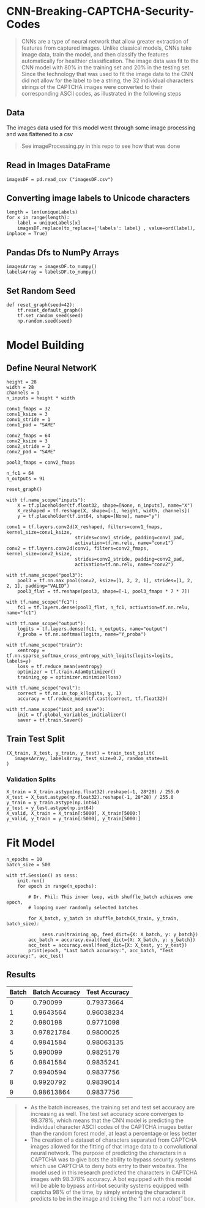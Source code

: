 # CNN-Breaking-CAPTCHA-Security-Codes
> CNNs are a type of neural network that allow greater extraction of features from captured images. Unlike classical models, CNNs take image data, train the model, and then classify the features automatically for healthier classification. The image data was fit to the CNN model with 80% in the training set and 20% in the testing set. Since the technology that was used to fit the image data to the CNN did not allow for the label to be a string, the 32 individual characters strings of the CAPTCHA images were converted to their corresponding ASCII codes, as illustrated in the following steps

## Data
The images data used for this model went through some image processing and was flattened to a csv
> See imageProcessing.py in this repo to see how that was done

## Read in Images DataFrame

``` {.python}
imagesDF = pd.read_csv ("imagesDF.csv")
```

## Converting image labels to Unicode characters
``` {.python}
length = len(uniqueLabels)
for x in range(length):
    label = uniqueLabels[x]
    imagesDF.replace(to_replace={'labels': label} , value=ord(label), inplace = True)
```

## Pandas Dfs to NumPy Arrays
``` {.python}
imagesArray = imagesDF.to_numpy()
labelsArray = labelsDF.to_numpy()
```
## Set Random Seed
``` {.python}
def reset_graph(seed=42):
    tf.reset_default_graph()
    tf.set_random_seed(seed)
    np.random.seed(seed)

```


# Model Building
## Define Neural NetworK

``` {.python}
height = 28
width = 28
channels = 1
n_inputs = height * width

conv1_fmaps = 32
conv1_ksize = 3
conv1_stride = 1
conv1_pad = "SAME"

conv2_fmaps = 64
conv2_ksize = 3
conv2_stride = 2
conv2_pad = "SAME"

pool3_fmaps = conv2_fmaps

n_fc1 = 64
n_outputs = 91

reset_graph()

with tf.name_scope("inputs"):
    X = tf.placeholder(tf.float32, shape=[None, n_inputs], name="X")
    X_reshaped = tf.reshape(X, shape=[-1, height, width, channels])
    y = tf.placeholder(tf.int64, shape=[None], name="y")

conv1 = tf.layers.conv2d(X_reshaped, filters=conv1_fmaps, kernel_size=conv1_ksize,
                         strides=conv1_stride, padding=conv1_pad,
                         activation=tf.nn.relu, name="conv1")
conv2 = tf.layers.conv2d(conv1, filters=conv2_fmaps, kernel_size=conv2_ksize,
                         strides=conv2_stride, padding=conv2_pad,
                         activation=tf.nn.relu, name="conv2")

with tf.name_scope("pool3"):
    pool3 = tf.nn.max_pool(conv2, ksize=[1, 2, 2, 1], strides=[1, 2, 2, 1], padding="VALID")
    pool3_flat = tf.reshape(pool3, shape=[-1, pool3_fmaps * 7 * 7])

with tf.name_scope("fc1"):
    fc1 = tf.layers.dense(pool3_flat, n_fc1, activation=tf.nn.relu, name="fc1")

with tf.name_scope("output"):
    logits = tf.layers.dense(fc1, n_outputs, name="output")
    Y_proba = tf.nn.softmax(logits, name="Y_proba")

with tf.name_scope("train"):
    xentropy = tf.nn.sparse_softmax_cross_entropy_with_logits(logits=logits, labels=y)
    loss = tf.reduce_mean(xentropy)
    optimizer = tf.train.AdamOptimizer()
    training_op = optimizer.minimize(loss)

with tf.name_scope("eval"):
    correct = tf.nn.in_top_k(logits, y, 1)
    accuracy = tf.reduce_mean(tf.cast(correct, tf.float32))

with tf.name_scope("init_and_save"):
    init = tf.global_variables_initializer()
    saver = tf.train.Saver()
```

## Train Test Split 

``` {.python}
(X_train, X_test, y_train, y_test) = train_test_split(
   imagesArray, labelsArray, test_size=0.2, random_state=11
)
```

### Validation Splits 
``` {.python}
X_train = X_train.astype(np.float32).reshape(-1, 28*28) / 255.0
X_test = X_test.astype(np.float32).reshape(-1, 28*28) / 255.0
y_train = y_train.astype(np.int64)
y_test = y_test.astype(np.int64)
X_valid, X_train = X_train[:5000], X_train[5000:]
y_valid, y_train = y_train[:5000], y_train[5000:]
```

# Fit Model

``` {.python}
n_epochs = 10
batch_size = 500

with tf.Session() as sess:
    init.run()
    for epoch in range(n_epochs):
        
        # Dr. Phil: This inner loop, with shuffle_batch achieves one epoch, 
        # looping over randomly selected batches
        
        for X_batch, y_batch in shuffle_batch(X_train, y_train, batch_size):
            
             sess.run(training_op, feed_dict={X: X_batch, y: y_batch})
        acc_batch = accuracy.eval(feed_dict={X: X_batch, y: y_batch})
        acc_test = accuracy.eval(feed_dict={X: X_test, y: y_test})
        print(epoch, "Last batch accuracy:", acc_batch, "Test accuracy:", acc_test)

```

## Results
|Batch| Batch Accuracy| Test Accuracy|
|---|---|---|
|0 | 0.790099 | 0.79373664|
|1| 0.9643564| 0.96038234|
|2 | 0.980198 | 0.9771098|
|3 | 0.97821784 | 0.9800025|
|4 | 0.9841584| 0.98063135|
|5|0.990099|0.9825179|
|6 | 0.9841584| 0.9835241|
|7 | 0.9940594 | 0.9837756|
|8 | 0.9920792 | 0.9839014|
|9 | 0.98613864 |0.9837756|

> * As the batch increases, the training set and test set accuracy are increasing as well. The test set accuracy score converges to 98.378%, which means that the CNN model is predicting the individual character ASCII codes of the CAPTCHA images better than the random forest model, at least a percentage or less better
> * The creation of a dataset of characters separated from CAPTCHA images allowed for the fitting of that image data to a convolutional neural network. The purpose of predicting the characters in a CAPTCHA was to give bots the ability to bypass security systems which use CAPTCHA to deny bots entry to their websites. The model used in this research predicted the characters in CAPTCHA images with 98.378% accuracy. A bot equipped with this model will be able to bypass anti-bot security systems equipped with captcha 98% of the time, by simply entering the characters it predicts to be in the image and ticking the “I am not a robot” box.
